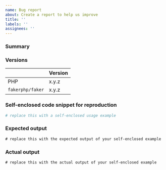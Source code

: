 ```yaml
---
name: Bug report
about: Create a report to help us improve
title: ''
labels: ''
assignees: ''
---
```


### Summary

<!-- Provide a summary here -->

### Versions

<!-- Provide the versions of PHP and `fakerphp/faker` on which the issue has been observed -->

|                | Version |
|:---------------|:--------|
| PHP            | x.y.z   |
| `fakerphp/faker`  | x.y.z   |

### Self-enclosed code snippet for reproduction

```php
# replace this with a self-enclosed usage example
```

### Expected output

```txt
# replace this with the expected output of your self-enclosed example
```

### Actual output

```txt
# replace this with the actual output of your self-enclosed example
```
